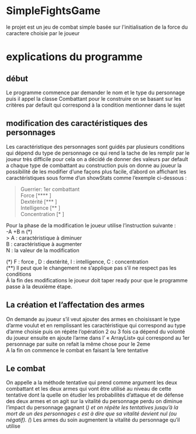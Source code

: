 # SimpleFightsGame
le projet est un jeu de combat simple basée sur l'initialisation de la force du caractere choisie par le joueur

# explications du programme
##	début
Le programme commence par demander le nom et le type du personnage   puis il appel la classe Combattant pour le construire on se basant sur les critères par default qui correspond à la condition mentionner dans le sujet
##	modification des caractéristiques des personnages
Les caractéristique des personnages sont guidés par plusieurs conditions qui dépend du type de personnage ce qui rend la tache de les remplir par le joueur très difficile  pour cela on a décidé de donner des valeurs par default a chaque type de combattant au construction puis on donne au joueur la possibilité de les modifier d’une façons plus facile, d’abord on affichant les caractéristiques sous forme d’un showStats comme l’exemple ci-dessous :

> Guerrier: 1er combattant <br />
Force 	         [****      ] <br />
Dextérité   	 [***       ] <br />
Intelligence 	 [**        ] <br />
Concentration    [*         ] <br />

Pour la phase de la modification le joueur utilise l’instruction suivante :<br />
    -A +B n	 (*)<br />
                > A : caractéristique à diminuer<br />
    		B : caractéristique à augmenter<br />
		N : la valeur de la modification<br />


(*)   F : force   ,  D : dextérité, I : intelligence,  C : concentration<br />
(**) Il peut que le changement ne s’applique pas s’il ne respect pas les conditions <br />
À la fin des modifications le joueur doit taper  ready pour que le programme passe à la deuxième étape.<br />
##	La création et l’affectation des armes
On demande au joueur s’il veut ajouter des armes en choisissant le type d’arme voulut et en remplissant les caractéristique qui correspond au type d’arme choisie puis on répète l’opération 2 ou 3 fois ca dépend du volonté du joueur ensuite en ajoute l’arme dans l’ « ArrayList» qui correspond au 1er personnage par suite on refait la même chose pour le 2eme  
A la fin on commence le combat en faisant la 1ere tentative 
##	Le combat
On appelle a la méthode tentative qui prend comme argument les deux combattant et les deux armes qui vont être utilisé au niveau de cette tentative dont la quelle on étudier les probabilités d’attaque et de défense des deux armes et on agit sur la vitalité du personnage perdu on diminue l’impact du personnage gagnant (*) et on répète les tentatives jusqu’à la mort de un des personnages c est à dire que sa vitalité devient nul (ou négatif).
(*) Les  armes du soin augmentent la vitalité du personnage qu’il utilise
